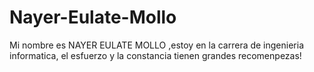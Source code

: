 # Nayer-Eulate-Mollo
Mi nombre es NAYER EULATE MOLLO ,estoy en la carrera de ingenieria informatica, el esfuerzo y la constancia tienen grandes recomenpezas!

